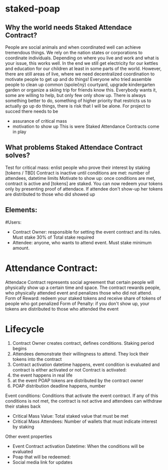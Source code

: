 # staked-poap

## Why the world needs Staked Attendace Contract?
People are social animals and when coordinated well can achieve tremendous things. We rely on the nation states or corporations to coordinate individuals. Depending on where you live and work and what is your issue, this works well. In the end we still get electricity for our kettles and education for our children at least in some parts of the world. However, there are still areas of live, where we need decentralized coordination to motivate people to get up and do things!
Everyone who tried assemble people to clean up common (společný) courtyard, upgrade kindergarten garden or organize a skiing trip for friends know this. Everybody wants it, some are willing to help, but only few only show up. There is always something better to do, something of higher priority that restricts us to actually go up do things, there is risk that I will be alone. For project to succed there needs to be 
- assurance of critical mass
- motivation to show up
This is were Staked Attendance Contracts come in play
## What problems Staked Attendace Contract solves?
Test for critical mass: enlist people who prove their interest by staking [tokens / TBD] Contract is inactive until conditions are met: number of attendees, datetime limits 
Motivate to show up: once conditions are met, contract is active and [tokens] are staked. You can now redeem your tokens only by presenting proof of attendace. If attendee don't show-up her tokens are distributed to those who did showed up

## Elements:
#Users:
- Contract Owner: responsible for setting the event contract and its rules. Must stake 30% of Total stake required
- Attendee: anyone, who wants to attend event. Must stake minimum amount. 

# Attendance Contract:
Attendace Contract represents social agreement that certain people will physically show up a certain time and space. The contract rewards people, who physically attended event and penalizes those who did not attend. 
Form of Reward: redeem your staked tokens and receive share of tokens of people who got penalized
Form of Penalty: if you don't show up, your tokens are distributed to those who attended the event

# Lifecycle
1) Contract Owner creates contract, defines conditions. Staking period begins
2) Attendees demonstrate their willingness to attend. They lock their tokens into the contract
3) Contract activation datetime happens, event condition is evaluated and contract is either activated or not
Contract is activated:
4) the event happens in real life
5) at the event POAP tokens are distributed by the contract owner
6) POAP distribution deadline happens, number 


Event conditions:
Conditions that activate the event contract. If any of this conditions is not met, the contract is not active and attendees can withdraw their stakes back
- Critical Mass Value: Total staked value that must be met
- Critical Mass Attendees: Number of wallets that must indicate interest by staking

Other event properties
- Event Contract activation Datetime: When the conditions will be evaluated
- Poap that will be redeemed: 
- Social media link for updates
